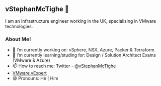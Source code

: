 ## vStephanMcTighe 👋

I am an Infrastructure engineer working in the UK, specialising in VMware technologies.  

### About Me!
- 🔭 I’m currently working on: vSphere, NSX, Azure, Packer & Terraform.
- 🌱 I’m currently learning/studing for: Design / Solution Architect Exams (VMware & Azure)
- 📫 How to reach me: Twitter - [@vStephanMcTighe](https://twitter.com/vStephanMcTighe)
- [VMware vExpert](https://vexpert.vmware.com/directory/6613)
- 😄 Pronouns: He | Him

<!--
**smctighevcp/smctighevcp** is a ✨ _special_ ✨ repository because its `README.md` (this file) appears on your GitHub profile.

Here are some ideas to get you started:

- 🔭 I’m currently working on ...
- 🌱 I’m currently learning ...
- 👯 I’m looking to collaborate on ...
- 🤔 I’m looking for help with ...
- 💬 Ask me about ...
- 📫 How to reach me: ...
- 😄 Pronouns: ...
- ⚡ Fun fact: ...
-->

